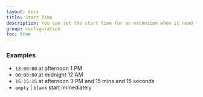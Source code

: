 ```yaml
---
layout: docs
title: Start Time
description: You can set the start time for an extension when it need to start so you do not miss your important task to be missed out when you are busy with your other important work. It should be provided in 24 hours format hh:mm:ss. This is developed as per user need. It can be left 'blank'.
group: configuration
toc: true
---
```


### Examples
* `13:00:00` at afternoon 1 PM
* `00:00:00` at midnight 12 AM
* `15:15:15` at afternoon 3 PM and 15 mins and 15 seconds
*  `empty` | `blank` start immediately